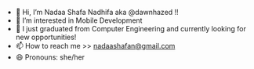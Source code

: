 - 👋 Hi, I’m Nadaa Shafa Nadhifa aka @dawnhazed !!
- 👀 I’m interested in Mobile Development
- 🌱 I just graduated from Computer Engineering and currently looking for new opportunities!
- 📫 How to reach me >> nadaashafan@gmail.com
- 😄 Pronouns: she/her
